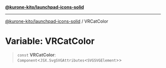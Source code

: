 [**@kurone-kito/launchpad-icons-solid**](../README.md)

***

[@kurone-kito/launchpad-icons-solid](../globals.md) / VRCatColor

# Variable: VRCatColor

> `const` **VRCatColor**: `Component`\<`JSX.SvgSVGAttributes`\<`SVGSVGElement`\>\>
